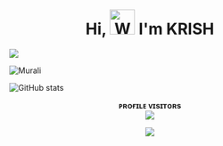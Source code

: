 <h1 align="center"> Hi, <img src="https://raw.githubusercontent.com/nixin72/nixin72/master/wave.gif" 
         alt="Waving hand animated gif"
         height="45"
         width="45" /> I'm KRISH</h1>
         

  <img src="https://readme-typing-svg.herokuapp.com?color=00FF00&rcenter=true&lines=WELCOME+TO+MY+PROFILE&width=600&height=180" style="font-size: smaller;">

![Murali](https://media.giphy.com/media/iuMqhDxbEpekk31eQN/giphy.gif)


![ GitHub stats](https://github-readme-stats.vercel.app/api?username=KRISHtg&show_icons=true&theme=radical)


<p align="center">
    <b>ᴘʀᴏғɪʟᴇ ᴠɪsɪᴛᴏʀs</b><br>
     <img align="middle" src="https://profile-counter.glitch.me/KRISHtg/count.svg" />
</p>


<p align="center">
  <a href="https://t.me/KRISHtg"><img src="https://te.legra.ph/file/9989a8e59a7be0a8aa85d.jpg"></a>
    </p>
<p align="center">




